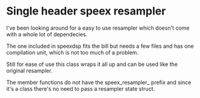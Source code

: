 # Single header speex resampler

I've been looking around for a easy to use resampler which doesn't come with a whole lot of dependecies.

The one included in speexdsp fits the bill but needs a few files and has one compilation unit, which is not too much of a problem.

Still for ease of use this class wraps it all up and can be used like the original resampler.

The member functions do not have the speex_resampler_ prefix and since it's a class there's no need to pass a resampler state struct.